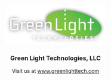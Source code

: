 <p align="center">
  <a href="https://greenlighttech.com">
    <img src="images/logo-greenlight.png" alt="logo">
  </a>
  <h3 align="center">Green Light Technologies, LLC</h3>
  <p align="center">
    Visit us at <a href="www.greenlighttech.c">www.greenlighttech.com</a>
  </p>
</p>
<br>
